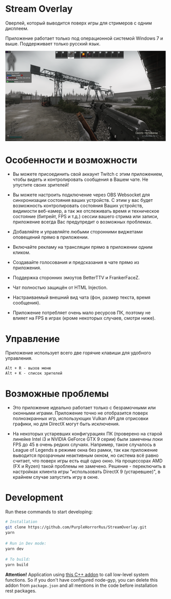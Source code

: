 # Stream Overlay

Оверлей, который выводится поверх игры для стримеров с одним дисплеем. 

Приложение работает только под операционной системой Windows 7 и выше. Поддерживает только русский язык.

![Tux, the Linux mascot](/screenshots/0.png)

# Особенности и возможности

* Вы можете присоединить свой аккаунт Twitch с этим приложением, чтобы видеть и контролировать сообщения в Вашем чате. Не упустите своих зрителей!

* Вы можете настроить подключение через OBS Websocket для синхронизации состояния ваших устройств. С этим у вас будет возможность контролировать состояния Ваших устройств, видимости веб-камер, а так же отслеживать время и техническое состояние (битрейт, FPS и т.д.) сессии вашего стрима или записи, приложение всегда Вас предупредит о возможных проблемах.

* Добавляйте и управляйте любыми сторонними виджетами оповещений прямо в приложении.

* Включайте рекламу на трансляции прямо в приложении одним кликом.

* Создавайте голосования и предсказания в чате прямо из приложения.

* Поддержка сторонних эмоутов BetterTTV и FrankerFaceZ.

* Чат полностью защищён от HTML Injection.

* Настраиваемый внешний вид чата (фон, размер текста, время сообщения).

* Приложение потребляет очень мало ресурсов ПК, поэтому не влияет на FPS в играх (кроме некоторых случаев, смотри ниже).

# Управление

Приложение использует всего две горячие клавиши для удобного управления.

```
Alt + R - вызов меню
Alt + K - список зрителей
```

# Возможные проблемы

* Это приложение идеально работает только с безрамочными или оконными играми. Приложение точно не отобразится поверх полноэкранных игр, использующих Vulkan API для отрисовки графики, но для DirectX могут быть исключения.

* На некоторых устаревших конфигурациях ПК (проверено на старой линейке Intel i3 и NVIDIA GeForce GTX 9 серии) были замечены локи FPS до 45 в очень редких случаях. Например, такое случалось в League of Legends в режиме окна без рамки, так как приложение выводится прозрачным неактивным окном, но система всё равно считает, что поверх игры есть ещё одно окно. На процессорах AMD (FX и Ryzen) такой проблемы не замечено. Решение - переключить в настройках клиента игры "использовать DirectX 9 (устаревшее)", в крайнем случае запустить игру в окне.

# Development

Run these commands to start developing:

```bash
# Installation
git clone https://github.com/PurpleHorrorRus/StreamOverlay.git
yarn

# Run in Dev mode:
yarn dev

# To build:
yarn build
```

**Attention!** Application using [this C++ addon](https://github.com/PurpleHorrorRus/StreamOverlayAddon) to call low-level system functions. So if you don't have configured node-gyp, you can delete this addon from ```package.json``` and all mentions in the code before installation rest packages.